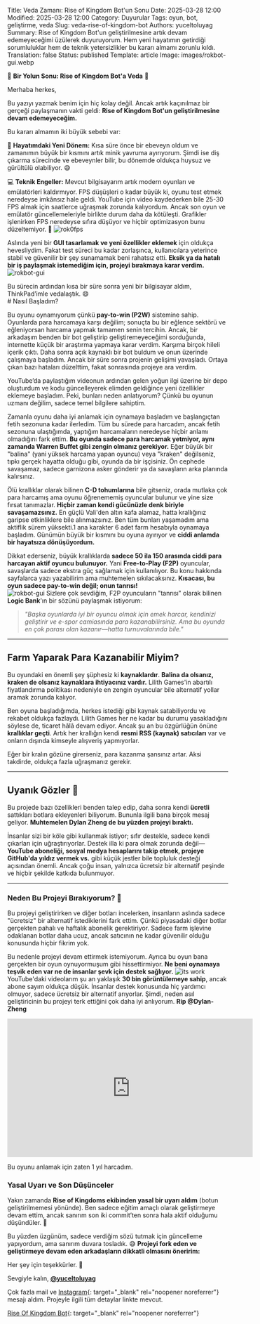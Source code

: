 Title: Veda Zamanı: Rise of Kingdom Bot'un Sonu
Date: 2025-03-28 12:00
Modified: 2025-03-28 12:00
Category: Duyurular
Tags: oyun, bot, geliştirme, veda
Slug: veda-rise-of-kingdom-bot
Authors: yuceltoluyag
Summary: Rise of Kingdom Bot'un geliştirilmesine artık devam edemeyeceğimi üzülerek duyuruyorum. Hem yeni hayatımın getirdiği sorumluluklar hem de teknik yetersizlikler bu kararı almamı zorunlu kıldı.
Translation: false
Status: published
Template: article
Image: images/rokbot-gui.webp


🚨 **Bir Yolun Sonu: Rise of Kingdom Bot'a Veda** 🚨

Merhaba herkes,

Bu yazıyı yazmak benim için hiç kolay değil. Ancak artık kaçınılmaz bir gerçeği paylaşmanın vakti geldi: **Rise of Kingdom Bot'un geliştirilmesine devam edemeyeceğim.** 

Bu kararı almamın iki büyük sebebi var:

👶 **Hayatımdaki Yeni Dönem:** Kısa süre önce bir ebeveyn oldum ve zamanımın büyük bir kısmını artık minik yavruma ayırıyorum. Şimdi ise diş çıkarma sürecinde ve ebeveynler bilir, bu dönemde oldukça huysuz ve gürültülü olabiliyor. 😅 

💻 **Teknik Engeller:** Mevcut bilgisayarım artık modern oyunları ve emülatörleri kaldırmıyor. FPS düşüşleri o kadar büyük ki, oyunu test etmek neredeyse imkânsız hale geldi. YouTube için video kaydederken bile 25-30 FPS almak için saatlerce uğraşmak zorunda kalıyordum. Ancak son oyun ve emülatör güncellemeleriyle birlikte durum daha da kötüleşti. Grafikler işlenirken FPS neredeyse sıfıra düşüyor ve hiçbir optimizasyon bunu düzeltemiyor. 🥶
![rok0fps](/images/rok0fps.webp)



Aslında yeni bir **GUI tasarlamak ve yeni özellikler eklemek** için oldukça hevesliydim. Fakat test süreci bu kadar zorlaşınca, kullanıcılara yeterince stabil ve güvenilir bir şey sunamamak beni rahatsız etti. **Eksik ya da hatalı bir iş paylaşmak istemediğim için, projeyi bırakmaya karar verdim.**
![rokbot-gui](/images/rokbot-gui.webp)
<div class="info-box important">Bu sürecin ardından kısa bir süre sonra yeni bir bilgisayar aldım, ThinkPad’imle vedalaştık. 😄</div>
# Nasıl Başladım?  

Bu oyunu oynamıyorum çünkü **pay-to-win (P2W)** sistemine sahip. Oyunlarda para harcamaya karşı değilim; sonuçta bu bir eğlence sektörü ve eğleniyorsan harcama yapmak tamamen senin tercihin. Ancak, bir arkadaşım benden bir bot geliştirip geliştiremeyeceğimi sorduğunda, internette küçük bir araştırma yapmaya karar verdim. Karşıma birçok hileli içerik çıktı. Daha sonra açık kaynaklı bir bot buldum ve onun üzerinde çalışmaya başladım. Ancak bir süre sonra projenin gelişimi yavaşladı. Ortaya çıkan bazı hataları düzelttim, fakat sonrasında projeye ara verdim.  

YouTube’da paylaştığım videonun ardından gelen yoğun ilgi üzerine bir depo oluşturdum ve kodu güncelleyerek elimden geldiğince yeni özellikler eklemeye başladım. Peki, bunları neden anlatıyorum? Çünkü bu oyunun uzmanı değilim, sadece temel bilgilere sahiptim.  

Zamanla oyunu daha iyi anlamak için oynamaya başladım ve başlangıçtan fetih sezonuna kadar ilerledim. Tüm bu sürede para harcadım, ancak fetih sezonuna ulaştığımda, yaptığım harcamaların neredeyse hiçbir anlamı olmadığını fark ettim. **Bu oyunda sadece para harcamak yetmiyor, aynı zamanda Warren Buffet gibi zengin olmanız gerekiyor.** Eğer büyük bir "balina" (yani yüksek harcama yapan oyuncu) veya "kraken" değilseniz, tıpkı gerçek hayatta olduğu gibi, oyunda da bir işçisiniz. Ön cephede savaşamaz, sadece garnizona asker gönderir ya da savaşların arka planında kalırsınız.  

Ölü krallıklar olarak bilinen **C-D tohumlarına** bile gitseniz, orada mutlaka çok para harcamış ama oyunu öğrenememiş oyuncular bulunur ve yine size fırsat tanımazlar. **Hiçbir zaman kendi gücünüzle denk biriyle savaşamazsınız.** En güçlü Vali'den altın kafa alamaz, hatta krallığınız garipse etkinliklere bile alınmazsınız. Ben tüm bunları yaşamadım ama aktiflik sürem yüksekti.1 ana karakter 6 adet farm hesabıyla oynamaya başladım. Günümün büyük bir kısmını bu oyuna ayırıyor ve **ciddi anlamda bir hayatsıza dönüşüyordum.**  

Dikkat ederseniz, büyük krallıklarda **sadece 50 ila 150 arasında ciddi para harcayan aktif oyuncu bulunuyor.** Yani **Free-to-Play (F2P)** oyuncular, savaşlarda sadece ekstra güç sağlamak için kullanılıyor. Bu konu hakkında sayfalarca yazı yazabilirim ama muhtemelen sıkılacaksınız. **Kısacası, bu oyun sadece pay-to-win değil; onun tanrısı!**  
![rokbot-gui](/images/rokbot-gui.webp)
Sizlere çok sevdiğim, F2P oyuncuların "tanrısı" olarak bilinen **Logic Bank**'ın bir sözünü paylaşmak istiyorum:  

> *"Başka oyunlarda iyi bir oyuncu olmak için emek harcar, kendinizi geliştirir ve e-spor camiasında para kazanabilirsiniz. Ama bu oyunda en çok parası olan kazanır—hatta turnuvalarında bile."*  

---

## Farm Yaparak Para Kazanabilir Miyim?  

Bu oyundaki en önemli şey şüphesiz ki **kaynaklardır**. **Balina da olsanız, kraken de olsanız kaynaklara ihtiyacınız vardır.** Lilith Games'in abartılı fiyatlandırma politikası nedeniyle en zengin oyuncular bile alternatif yollar aramak zorunda kalıyor.  

Ben oyuna başladığımda, herkes istediği gibi kaynak satabiliyordu ve rekabet oldukça fazlaydı. Lilith Games her ne kadar bu durumu yasakladığını söylese de, ticaret hâlâ devam ediyor. Ancak şu an bu özgürlüğün önüne **krallıklar geçti**. Artık her krallığın kendi **resmi RSS (kaynak) satıcıları** var ve onların dışında kimseyle alışveriş yapmıyorlar.  

Eğer bir kralın gözüne girerseniz, para kazanma şansınız artar. Aksi takdirde, oldukça fazla uğraşmanız gerekir.  

---

## Uyanık Gözler 🚨  

Bu projede bazı özellikleri benden talep edip, daha sonra kendi **ücretli** sattıkları botlara ekleyenleri biliyorum. Bununla ilgili bana birçok mesaj geliyor. **Muhtemelen Dylan Zheng de bu yüzden projeyi bıraktı.**  

İnsanlar sizi bir köle gibi kullanmak istiyor; sıfır destekle, sadece kendi çıkarları için uğraştırıyorlar. Destek illa ki para olmak zorunda değil—**YouTube aboneliği, sosyal medya hesaplarını takip etmek, projeye GitHub'da yıldız vermek vs.** gibi küçük jestler bile topluluk desteği açısından önemli. Ancak çoğu insan, yalnızca ücretsiz bir alternatif peşinde ve hiçbir şekilde katkıda bulunmuyor.  

---



### Neden Bu Projeyi Bırakıyorum? 🚀  

Bu projeyi geliştirirken ve diğer botları incelerken, insanların aslında sadece "ücretsiz" bir alternatif istediklerini fark ettim. Çünkü piyasadaki diğer botlar gerçekten pahalı ve haftalık abonelik gerektiriyor. Sadece farm işlevine odaklanan botlar daha ucuz, ancak satıcının ne kadar güvenilir olduğu konusunda hiçbir fikrim yok.

Bu nedenle projeyi devam ettirmek istemiyorum. Ayrıca bu oyun bana gerçekten bir oyun oynuyormuşum gibi hissettirmiyor. **Ne beni oynamaya teşvik eden var ne de insanlar şevk için destek sağlıyor.**
![its work](/images/rok-youtube-istatistik.webp)
YouTube'daki videolarım şu an yaklaşık **30 bin görüntülemeye sahip**, ancak abone sayım oldukça düşük. İnsanlar destek konusunda hiç yardımcı olmuyor, sadece ücretsiz bir alternatif arıyorlar. Şimdi, neden asıl geliştiricinin bu projeyi terk ettiğini çok daha iyi anlıyorum. **Rip @Dylan-Zheng**


<iframe width="560" height="315" src="https://www.youtube-nocookie.com/embed/6IObh_HJvrk?si=F4yqG0l7ZsavaVlx" title="YouTube video player" frameborder="0" allow="accelerometer; autoplay; clipboard-write; encrypted-media; gyroscope; picture-in-picture; web-share" referrerpolicy="strict-origin-when-cross-origin" allowfullscreen></iframe>

Bu oyunu anlamak için zaten 1 yıl harcadım.



### Yasal Uyarı ve Son Düşünceler

Yakın zamanda **Rise of Kingdoms ekibinden yasal bir uyarı aldım** (botun geliştirilmemesi yönünde). Ben sadece eğitim amaçlı olarak geliştirmeye devam ettim, ancak sanırım son iki commit’ten sonra hala aktif olduğumu düşündüler. 🙂 

Bu yüzden üzgünüm, sadece verdiğim sözü tutmak için güncelleme yapıyordum, ama sanırım duvara tosladık. 😅 **Projeyi fork eden ve geliştirmeye devam eden arkadaşların dikkatli olmasını öneririm:** 

Her şey için teşekkürler. 🙏

Sevgiyle kalın,
**[@yuceltoluyag](/hakkimda/)**



Çok fazla mail ve [Instagram](https://www.instagram.com/yuceltoluyag/){: target="_blank" rel="noopener noreferrer"} mesajı aldım. Projeyle ilgili tüm detaylar linkte mevcut.

[Rise Of Kingdom Bot](https://github.com/yuceltoluyag/Rise-of-Kingdoms-Bot/issues/24){: target="_blank" rel="noopener noreferrer"}